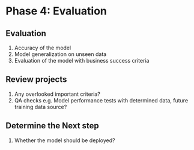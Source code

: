 # Phase 4: Evaluation

## Evaluation
1. Accuracy of the model
2. Model generalization on unseen data
3. Evaluation of the model with business success criteria

## Review projects
1. Any overlooked important criteria?
2. QA checks
e.g. Model performance tests with determined data, future training data source?

## Determine the Next step
1. Whether the model should be deployed?